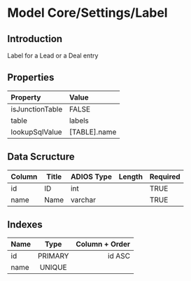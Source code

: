 # Model Core/Settings/Label

## Introduction

Label for a Lead or a Deal entry

## Properties

| Property        | Value          |
| :-------------- | :------------- |
| isJunctionTable | FALSE          |
| table           | labels         |
| lookupSqlValue  | [TABLE].name |

## Data Scructure

| Column | Title | ADIOS Type | Length | Required |
| ------ | ----- | ---------- | ------ | -------- |
| id     | ID    | int        |        | TRUE     |
| name   | Name  | varchar    |        | TRUE     |

## Indexes

| Name |  Type   | Column + Order |
| :--- | :-----: | -------------: |
| id   | PRIMARY |         id ASC |
| name | UNIQUE  |                |
